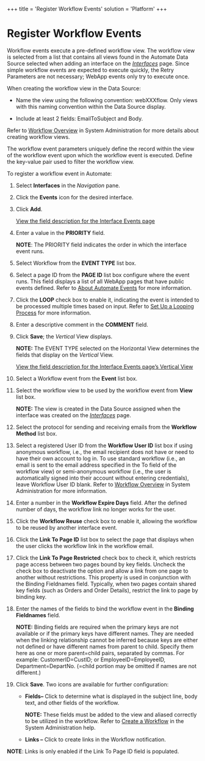 +++
title = 'Register Workflow Events'
solution = 'Platform'
+++

# Register Workflow Events

Workflow events execute a pre-defined workflow view. The workflow view
is selected from a list that contains all views found in the Automate
Data Source selected when adding an interface on the
*[Interfaces](../Page_Desc/Interfaces.htm)* page. Since simple workflow
events are expected to execute quickly, the Retry Parameters are not
necessary; WebApp events only try to execute once.

When creating the workflow view in the Data Source:

  - Name the view using the following convention: webXXXflow. Only views
    with this naming convention within the Data Source display.

  - Include at least 2 fields: EmailToSubject and Body.

Refer to [Workflow
Overview](../../Sys_Admin/Use_Cases/Workflow_Views.htm) in System
Administration for more details about creating workflow views.

The workflow event parameters uniquely define the record within the view
of the workflow event upon which the workflow event is executed. Define
the key-value pair used to filter the workflow view.

To register a workflow event in Automate:

1.  Select **Interfaces** in the *Navigation* pane.

2.  Click the **Events** icon for the desired interface.

3.  Click **Add**.
    
    [View the field description for the Interface Events
    page](../Page_Desc/Interface_Events.htm)

4.  Enter a value in the **PRIORITY** field.
    
    **NOTE**: The PRIORITY field indicates the order in which the
    interface event runs.

5.  Select Workflow from the **EVENT TYPE** list box.

6.  Select a page ID from the **PAGE ID** list box configure where the
    event runs. This field displays a list of all WebApp pages that have
    public events defined. Refer to [About Automate
    Events](About_Automate_Events.htm) for more information.

7.  Click the **LOOP** check box to enable it, indicating the event is
    intended to be processed multiple times based on input. Refer to
    [Set Up a Looping Process](Set_up_a_Looping_Process.htm) for more
    information.

8.  Enter a descriptive comment in the **COMMENT** field.

9.  Click **Save**; the *Vertical* View displays.
    
    **NOTE:** The EVENT TYPE selected on the Horizontal View determines
    the fields that display on the *Vertical* View.
    
    [View the field description for the Interface Events page’s Vertical
    View](../Page_Desc/Interface_Events.htm#InterfaceEventsV)

10. Select a Workflow event from the **Event** list box.

11. Select the workflow view to be used by the workflow event from
    **View** list box.
    
    **NOTE:** The view is created in the Data Source assigned when the
    interface was created on the
    *[Interfaces](../Page_Desc/Interfaces.htm)* page.

12. Select the protocol for sending and receiving emails from the
    **Workflow Method** list box.

13. Select a registered User ID from the **Workflow User ID** list box
    if using anonymous workflow, i.e., the email recipient does not have
    or need to have their own account to log in. To use standard
    workflow (i.e., an email is sent to the email address specified in
    the To field of the workflow view) or semi-anonymous workflow (i.e.,
    the user is automatically signed into their account without entering
    credentials), leave Workflow User ID blank. Refer to [Workflow
    Overview](../../Sys_Admin/Use_Cases/Workflow_Views.htm) in System
    Administration for more information.

14. Enter a number in the **Workflow Expire Days** field. After the
    defined number of days, the workflow link no longer works for the
    user.

15. Click the **Workflow Reuse** check box to enable it, allowing the
    workflow to be reused by another interface event.

16. Click the **Link To Page ID** list box to select the page that
    displays when the user clicks the workflow link in the workflow
    email.

17. Click the **Link To Page Restricted** check box to check it, which
    restricts page access between two pages bound by key fields. Uncheck
    the check box to deactivate the option and allow a link from one
    page to another without restrictions. This property is used in
    conjunction with the Binding Fieldnames field. Typically, when two
    pages contain shared key fields (such as Orders and Order Details),
    restrict the link to page by binding key.

18. Enter the names of the fields to bind the workflow event in the
    **Binding Fieldnames** field.
    
    **NOTE:** Binding fields are required when the primary keys are not
    available or if the primary keys have different names. They are
    needed when the linking relationship cannot be inferred because keys
    are either not defined or have different names from parent to child.
    Specify them here as one or more parent=child pairs, separated by
    commas. For example: CustomerID=CustID; or EmployeeID=EmployeeID,
    Department=DepartNo. (=child portion may be omitted if names are not
    different.)

19. Click **Save**. Two icons are available for further configuration:
    
      - **Fields–** Click to determine what is displayed in the subject
        line, body text, and other fields of the workflow.
        
        **NOTE:** These fields must be added to the view and aliased
        correctly to be utilized in the workflow. Refer to [Create a
        Workflow](../../WebApp_Dev/Create_a_Workflow.htm) in the System
        Administration help.
    
      - **Links –** Click to create links in the Workflow notification.

**NOTE**: Links is only enabled if the Link To Page ID field is
populated.
